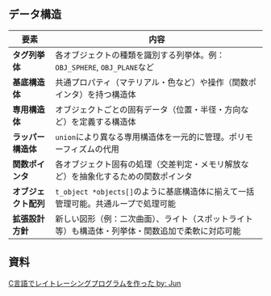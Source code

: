 

## データ構造
| 要素           | 内容                                                  |
| ------------ | --------------------------------------------------- |
| **タグ列挙体**    | 各オブジェクトの種類を識別する列挙体。例：`OBJ_SPHERE`, `OBJ_PLANE`など    |
| **基底構造体**    | 共通プロパティ（マテリアル・色など）や操作（関数ポインタ）を持つ構造体                 |
| **専用構造体**    | オブジェクトごとの固有データ（位置・半径・方向など）を定義する構造体                  |
| **ラッパー構造体**  | `union`により異なる専用構造体を一元的に管理。ポリモーフィズムの代用               |
| **関数ポインタ**   | 各オブジェクト固有の処理（交差判定・メモリ解放など）を抽象化するための関数ポインタ           |
| **オブジェクト配列** | `t_object *objects[]`のように基底構造体に揃えて一括管理可能。共通ループで処理可能 |
| **拡張設計方針**   | 新しい図形（例：二次曲面）、ライト（スポットライト等）も構造体・列挙体・関数追加で柔軟に対応可能    |


## 資料
[C言語でレイトレーシングプログラムを作った by: Jun](https://jun-networks.hatenablog.com/entry/2021/04/02/043216)